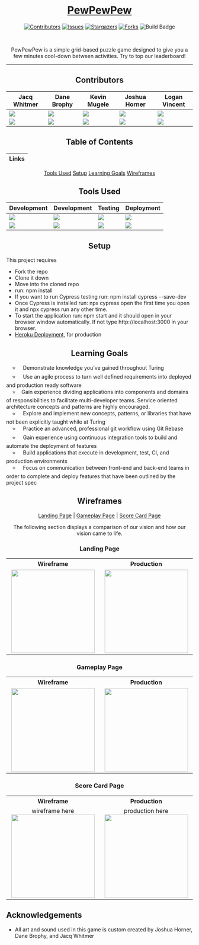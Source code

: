 <div align="center">

# [PewPewPew](http://pewpewpew-fe.herokuapp.com/)
[![Contributors][contributors-shield]][contributors-url]
[![Issues][issues-shield]][issues-url]
[![Stargazers][stars-shield]][stars-url]
[![Forks][forks-shield]][forks-url]
![Build Badge][build-badge]

<br>

  PewPewPew is a simple grid-based puzzle game designed to give you a few minutes cool-down between activities. Try to top our leaderboard!

---

## Contributors

|Jacq Whitmer|Dane Brophy|Kevin Mugele|Joshua Horner|Logan Vincent
|--- |--- |--- |--- |--- |
|[<img src="https://img.shields.io/badge/GitHub-181717.svg?&style=flaste&logo=github&logoColor=white" />](https://github.com/jrwhitmer)|[<img src="https://img.shields.io/badge/GitHub-181717.svg?&style=flaste&logo=github&logoColor=white" />](https://github.com/danembb)|[<img src="https://img.shields.io/badge/GitHub-181717.svg?&style=flaste&logo=github&logoColor=white" />](https://github.com/kevinmugele)|[<img src="https://img.shields.io/badge/GitHub-181717.svg?&style=flaste&logo=github&logoColor=white" />](https://github.com/jphorner)|[<img src="https://img.shields.io/badge/GitHub-181717.svg?&style=flaste&logo=github&logoColor=white" />](https://github.com/logandv3)
|[<img src= "https://img.shields.io/badge/in-LinkedIn-blue" />](https://www.linkedin.com/in/jacqwhitmer/)|[<img src= "https://img.shields.io/badge/in-LinkedIn-blue" />](https://www.linkedin.com/in/dane-brophy/)|[<img src= "https://img.shields.io/badge/in-LinkedIn-blue" />](https://www.linkedin.com/in/kevinmugele/)|[<img src= "https://img.shields.io/badge/in-LinkedIn-blue" />](http://www.linkedin.com/in/logan-vincent/)|[<img src= "https://img.shields.io/badge/in-LinkedIn-blue" />](https://www.linkedin.com/in/joshuapaulhorner/)


## Table of Contents
|Links
|--- |
[Tools Used](#tools-used)
[Setup](#setup)
[Learning Goals](#learning-goals)
[Wireframes](#wireframes)


## Tools Used

|Development|Development|Testing|Deployment
|--- |--- |--- |--- |
|[<img src="https://img.shields.io/badge/-react-blue" />](https://reactjs.org/)|[<img src="https://img.shields.io/badge/Git-F05032.svg?&style=flaste&logo=git&logoColor=white" />](https://git-scm.com/book/en/v2/Getting-Started-First-Time-Git-Setup)|[ <img src="https://img.shields.io/badge/-javascript-orange" />](https://www.javascript.com/)|[<img src="https://img.shields.io/badge/Heroku-430098.svg?&style=flaste&logo=heroku&logoColor=white" />](http://virtual-watch-party.herokuapp.com)|
|[ <img src="https://img.shields.io/badge/-cypress-yellow" />](https://www.cypress.io/)|[<img src="https://img.shields.io/badge/GitHub-181717.svg?&style=flaste&logo=github&logoColor=white" />](https://desktop.github.com/)|[<img src="https://img.shields.io/badge/circle-CI-blue" />](https://circleci.com/)|[<img src="https://img.shields.io/badge/-HTML5-green" />](https://developer.mozilla.org/en-US/docs/Web/HTML)|[CSS3](https://developer.mozilla.org/en-US/docs/Web/CSS)|[<img src="https://img.shields.io/badge/Postman-FF6E4F.svg?&style=flat&logo=postman&logoColor=white" />](https://www.postman.com/product/rest-client/)|

</div>

<div align="center">

## Setup

</div>


  This project requires

  * Fork the repo
  * Clone it down
  * Move into the cloned repo
  * run: npm install
  * If you want to run Cypress testing run: npm install cypress --save-dev
  * Once Cypress is installed run: npx cypress open the first time you open it and npx cypress run  any other time.
  * To start the application run: npm start  and it should open in your browser window automatically.  If not type http://localhost:3000  in your browser.
  * [Heroku Deployment](https://pewpewpew-fe.herokuapp.com/), for production


<div align="center">

## Learning Goals

</div>


&nbsp; &nbsp; ⭐ &nbsp; &nbsp; Demonstrate knowledge you’ve gained throughout Turing<br>
&nbsp; &nbsp; ⭐ &nbsp; &nbsp; Use an agile process to turn well defined requirements into deployed and production ready software<br>
&nbsp; &nbsp; ⭐ &nbsp; &nbsp;Gain experience dividing applications into components and domains of responsibilities to facilitate multi-developer teams. Service oriented architecture concepts and patterns are highly encouraged.<br>
&nbsp; &nbsp; ⭐ &nbsp; &nbsp; Explore and implement new concepts, patterns, or libraries that have not been explicitly taught while at Turing<br>
&nbsp; &nbsp; ⭐ &nbsp; &nbsp; Practice an advanced, professional git workflow using Git Rebase<br>
&nbsp; &nbsp; ⭐ &nbsp; &nbsp; Gain experience using continuous integration tools to build and automate the deployment of features<br>
&nbsp; &nbsp; ⭐ &nbsp; &nbsp; Build applications that execute in development, test, CI, and production environments<br>
&nbsp; &nbsp; ⭐ &nbsp; &nbsp; Focus on communication between front-end and back-end teams in order to complete and deploy features that have been outlined by the project spec<br>

<div align="center">


## Wireframes
[Landing Page](#landing-page) | [Gameplay Page](#gameplay-page) | [Score Card Page](#score-card-page)

The following section displays a comparison of our vision and how our vision came to life.


### Landing Page


<table>
<tr>
  <th style='text-align: center'>Wireframe</th>
  <th style='text-align: center'>Production</th>
</tr>

<tr align = 'center'>
  <td style = 'width:45%'>  
    <img src="https://user-images.githubusercontent.com/78382113/145473538-9fda1d1c-e0ae-4f00-b911-8d77b519df95.png" style="height:225px">
  </td>

  <td style = 'width:45%'>
    <img src="https://user-images.githubusercontent.com/78382113/146268451-bca4692d-7ae1-4f45-9eaf-ec1f8fee48db.png" style="height:225px">
  </td>
</tr>
</table>


### Gameplay Page

<table>
<tr>
  <th style='text-align: center'>Wireframe</th>
  <th style='text-align: center'>Production</th>
</tr>

<tr align = 'center'>
  <td style = 'width:45%'>
    <img src="https://user-images.githubusercontent.com/78382113/145473721-7406e79e-0388-48c0-8495-c137af00e0d5.png" style="height:225px">
  </td>
  <td style = 'width:45%'>
    <img src="https://user-images.githubusercontent.com/78382113/146268139-ef3d5497-0725-4254-8d50-62708ae8b2cd.png" style="height:225px">
  </td>
</tr>
</table>

### Score Card Page

<table>
<tr>
  <th style='text-align: center'>Wireframe</th>
  <th style='text-align: center'>Production</th>
</tr>

<tr align = 'center'>
  <td style = 'width:45%'>  
   wireframe here
    <img src="https://user-images.githubusercontent.com/78382113/146269084-a4922188-550f-4166-a58b-12d352de76d9.png" style="height:225px">
  </td>
  <td style = 'width:45%'>  
    production here
    <img src="https://user-images.githubusercontent.com/78382113/146268331-934f67de-732f-42ef-bcc4-7b0a71a8a5b5.png" style="height:225px">
  </td>
</tr>
</table>
</div>

## Acknowledgements

* All art and sound used in this game is custom created by Joshua Horner, Dane Brophy, and Jacq Whitmer

<!-- MARKDOWN LINKS & IMAGES -->

[contributors-shield]: https://img.shields.io/github/contributors/pewpewpewturing/front-end.svg?style=flat-square
[contributors-url]: https://github.com/pewpewpewturing/front-end/graphs/contributors
[forks-shield]: https://img.shields.io/github/forks/pewpewpewturing/front-end.svg?style=flat-square
[forks-url]: https://github.com/pewpewpewturing/front-end/network/members
[stars-shield]: https://img.shields.io/github/stars/pewpewpewturing/front-end.svg?style=flat-square
[stars-url]: https://github.com/pewpewpewturing/front-end/stargazers
[issues-shield]: https://img.shields.io/github/issues/pewpewpewturing/front-end.svg?style=flat-square
[issues-url]: https://github.com/pewpewpewturing/front-end/issues
[build-badge]:https://img.shields.io/circleci/build/gh/PewPewPewTuring/front-end?style=flat-square
